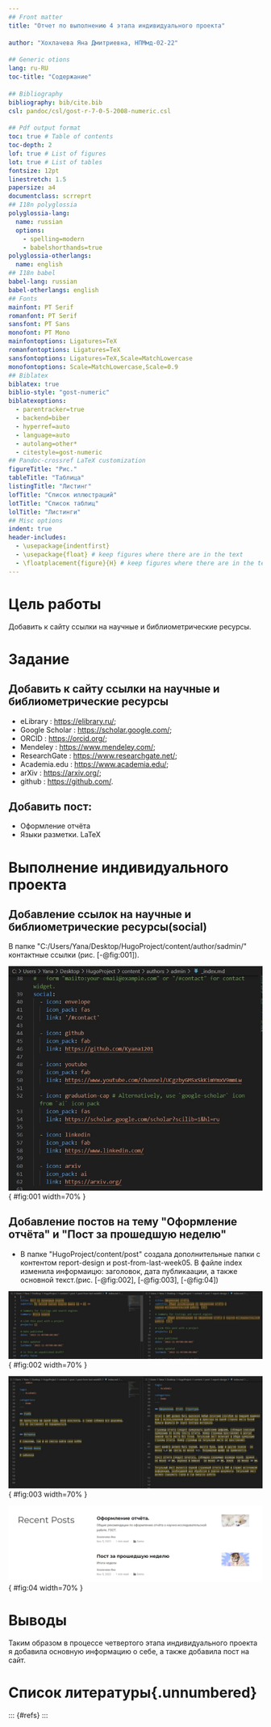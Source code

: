 ```yaml
---
## Front matter
title: "Отчет по выполнению 4 этапа индивидуального проекта"

author: "Хохлачева Яна Дмитриевна, НПМмд-02-22"

## Generic otions
lang: ru-RU
toc-title: "Содержание"

## Bibliography
bibliography: bib/cite.bib
csl: pandoc/csl/gost-r-7-0-5-2008-numeric.csl

## Pdf output format
toc: true # Table of contents
toc-depth: 2
lof: true # List of figures
lot: true # List of tables
fontsize: 12pt
linestretch: 1.5
papersize: a4
documentclass: scrreprt
## I18n polyglossia
polyglossia-lang:
  name: russian
  options:
	- spelling=modern
	- babelshorthands=true
polyglossia-otherlangs:
  name: english
## I18n babel
babel-lang: russian
babel-otherlangs: english
## Fonts
mainfont: PT Serif
romanfont: PT Serif
sansfont: PT Sans
monofont: PT Mono
mainfontoptions: Ligatures=TeX
romanfontoptions: Ligatures=TeX
sansfontoptions: Ligatures=TeX,Scale=MatchLowercase
monofontoptions: Scale=MatchLowercase,Scale=0.9
## Biblatex
biblatex: true
biblio-style: "gost-numeric"
biblatexoptions:
  - parentracker=true
  - backend=biber
  - hyperref=auto
  - language=auto
  - autolang=other*
  - citestyle=gost-numeric
## Pandoc-crossref LaTeX customization
figureTitle: "Рис."
tableTitle: "Таблица"
listingTitle: "Листинг"
lofTitle: "Список иллюстраций"
lotTitle: "Список таблиц"
lolTitle: "Листинги"
## Misc options
indent: true
header-includes:
  - \usepackage{indentfirst}
  - \usepackage{float} # keep figures where there are in the text
  - \floatplacement{figure}{H} # keep figures where there are in the text
---
```


# Цель работы

Добавить к сайту ссылки на научные и библиометрические ресурсы.

# Задание

## Добавить к сайту ссылки на научные и библиометрические ресурсы

* eLibrary : https://elibrary.ru/;
* Google Scholar : https://scholar.google.com/;
* ORCID : https://orcid.org/;
* Mendeley : https://www.mendeley.com/;
* ResearchGate : https://www.researchgate.net/;
* Academia.edu : https://www.academia.edu/;
* arXiv : https://arxiv.org/;
* github : https://github.com/.


## Добавить пост:
* Оформление отчёта
* Языки разметки. LaTeX

# Выполнение индивидуального проекта

## Добавление ссылок на научные и библиометрические ресурсы(social)

В папке "C:/Users/Yana/Desktop/HugoProject/content/author/sadmin/" контактные ссылки (рис. [-@fig:001]).

![social](images/1.jpg){ #fig:001 width=70% }

## Добавление постов на тему "Оформление отчёта" и "Пост за прошедшую неделю"

 - В папке "HugoProject/content/post" создала дополнительные папки с контентом report-design и post-from-last-week05. В файле index изменила информаицю: заголовок, дата публикаации, а также основной текст.(рис. [-@fig:002], [-@fig:003], [-@fig:04])

![title и Основной текст поста](images/2.jpg){ #fig:002 width=70% }

![Основной текст поста](images/3.jpg){ #fig:003 width=70% }

![Результат](images/4.jpg){ #fig:04 width=70% }


# Выводы

Таким образом в процессе четвертого этапа индивидуального проекта я добавила основную информацию о себе, а также добавила пост на сайт.


# Список литературы{.unnumbered}

::: {#refs}
:::
